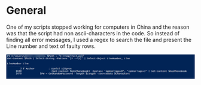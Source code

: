 # General

One of my scripts stopped working for computers in China and the reason was that the script had non ascii-characters in the code.
So instead of finding all error messages, I used a regex to search the file and present the Line number and text of faulty rows.

![alt text](https://github.com/DanielSjogren/FindNonAsciiCharactersInFile/blob/main/screenshot/screenshot.png)
